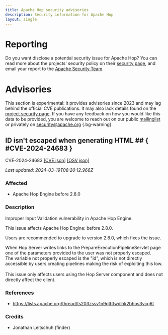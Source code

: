 ```yaml
---
title: Apache Hop security advisories
description: Security information for Apache Hop
layout: single
---
```


# Reporting

Do you want disclose a potential security issue for Apache Hop? You can read more about the projects' security policy on their [security page](https://hop.apache.org/security/), and email your report to the [Apache Security Team](mailto:security@apache.org).

# Advisories

This section is experimental: it provides advisories since 2023 and may lag behind the official CVE publications. It may also lack details found on the [project security page](https://hop.apache.org/security/). If you have any feedback on how you would like this data to be provided, you are welcome to reach out on our public [mailinglist](/mailinglist) or privately on [security@apache.org](mailto:security@apache.org)
{.bg-warning}

## ID isn't escaped when generating HTML ## { #CVE-2024-24683 }

CVE-2024-24683 [\[CVE json\]](./CVE-2024-24683.cve.json) [\[OSV json\]](./CVE-2024-24683.osv.json)



_Last updated: 2024-03-19T08:20:12.966Z_

### Affected

* Apache Hop Engine before 2.8.0


### Description

Improper Input Validation vulnerability in Apache Hop Engine.<p>This issue affects Apache Hop Engine: before 2.8.0.</p><p>Users are recommended to upgrade to version 2.8.0, which fixes the issue.</p>When Hop Server writes links to the&nbsp;PrepareExecutionPipelineServlet page one of the parameters provided to the user was not properly escaped.<br>The variable not properly escaped is the "id", which is not directly accessible by users creating pipelines making the risk of exploiting this low.<br><br>This issue only affects users using the Hop Server component and does not directly affect the client.

### References
* https://lists.apache.org/thread/ts203zssv1n9qth1wdlhk2bhos3vcq6t


### Credits
* Jonathan Leitschuh (finder)
